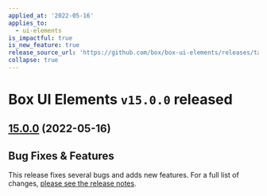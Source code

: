 ```yaml
---
applied_at: '2022-05-16'
applies_to:
  - ui-elements
is_impactful: true
is_new_feature: true
release_source_url: 'https://github.com/box/box-ui-elements/releases/tag/v15.0.0'
collapse: true
---
```


# Box UI Elements `v15.0.0` released

## [15.0.0][1] (2022-05-16)

## Bug Fixes & Features

This release fixes several bugs and adds new features.
For a full list of changes, [please see the release notes][1].

[1]: https://github.com/box/box-ui-elements/releases/tag/v15.0.0